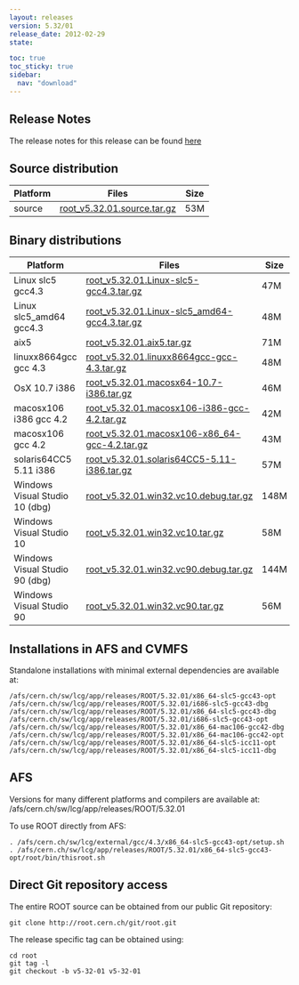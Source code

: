 ```yaml
---
layout: releases
version: 5.32/01
release_date: 2012-02-29
state:

toc: true
toc_sticky: true
sidebar:
  nav: "download"
---
```



## Release Notes

The release notes for this release can be found [here](https://root.cern.ch/root/html532/notes/release-notes.html#patch-releases)

## Source distribution

| Platform       | Files | Size |
|-----------|-------|-----|
| source | [root_v5.32.01.source.tar.gz](https://root.cern.ch/download/root_v5.32.01.source.tar.gz) |  53M |


## Binary distributions

| Platform       | Files | Size |
|-----------|-------|-----|
| Linux slc5 gcc4.3 | [root_v5.32.01.Linux-slc5-gcc4.3.tar.gz](https://root.cern.ch/download/root_v5.32.01.Linux-slc5-gcc4.3.tar.gz) |  47M |
| Linux slc5_amd64 gcc4.3 | [root_v5.32.01.Linux-slc5_amd64-gcc4.3.tar.gz](https://root.cern.ch/download/root_v5.32.01.Linux-slc5_amd64-gcc4.3.tar.gz) |  48M |
| aix5 | [root_v5.32.01.aix5.tar.gz](https://root.cern.ch/download/root_v5.32.01.aix5.tar.gz) |  71M |
| linuxx8664gcc gcc 4.3 | [root_v5.32.01.linuxx8664gcc-gcc-4.3.tar.gz](https://root.cern.ch/download/root_v5.32.01.linuxx8664gcc-gcc-4.3.tar.gz) |  48M |
| OsX 10.7 i386 | [root_v5.32.01.macosx64-10.7-i386.tar.gz](https://root.cern.ch/download/root_v5.32.01.macosx64-10.7-i386.tar.gz) |  46M |
| macosx106 i386 gcc 4.2 | [root_v5.32.01.macosx106-i386-gcc-4.2.tar.gz](https://root.cern.ch/download/root_v5.32.01.macosx106-i386-gcc-4.2.tar.gz) |  42M |
| macosx106 gcc 4.2 | [root_v5.32.01.macosx106-x86_64-gcc-4.2.tar.gz](https://root.cern.ch/download/root_v5.32.01.macosx106-x86_64-gcc-4.2.tar.gz) |  43M |
| solaris64CC5 5.11 i386 | [root_v5.32.01.solaris64CC5-5.11-i386.tar.gz](https://root.cern.ch/download/root_v5.32.01.solaris64CC5-5.11-i386.tar.gz) |  57M |
| Windows Visual Studio 10 (dbg) | [root_v5.32.01.win32.vc10.debug.tar.gz](https://root.cern.ch/download/root_v5.32.01.win32.vc10.debug.tar.gz) | 148M |
| Windows Visual Studio 10 | [root_v5.32.01.win32.vc10.tar.gz](https://root.cern.ch/download/root_v5.32.01.win32.vc10.tar.gz) |  58M |
| Windows Visual Studio 90 (dbg) | [root_v5.32.01.win32.vc90.debug.tar.gz](https://root.cern.ch/download/root_v5.32.01.win32.vc90.debug.tar.gz) | 144M |
| Windows Visual Studio 90 | [root_v5.32.01.win32.vc90.tar.gz](https://root.cern.ch/download/root_v5.32.01.win32.vc90.tar.gz) |  56M |



## Installations in AFS and CVMFS
Standalone installations with minimal external dependencies are available at:
~~~
/afs/cern.ch/sw/lcg/app/releases/ROOT/5.32.01/x86_64-slc5-gcc43-opt
/afs/cern.ch/sw/lcg/app/releases/ROOT/5.32.01/i686-slc5-gcc43-dbg
/afs/cern.ch/sw/lcg/app/releases/ROOT/5.32.01/x86_64-slc5-gcc43-dbg
/afs/cern.ch/sw/lcg/app/releases/ROOT/5.32.01/i686-slc5-gcc43-opt
/afs/cern.ch/sw/lcg/app/releases/ROOT/5.32.01/x86_64-mac106-gcc42-dbg
/afs/cern.ch/sw/lcg/app/releases/ROOT/5.32.01/x86_64-mac106-gcc42-opt
/afs/cern.ch/sw/lcg/app/releases/ROOT/5.32.01/x86_64-slc5-icc11-opt
/afs/cern.ch/sw/lcg/app/releases/ROOT/5.32.01/x86_64-slc5-icc11-dbg
~~~

## AFS
Versions for many different platforms and compilers are available at:
/afs/cern.ch/sw/lcg/app/releases/ROOT/5.32.01

To use ROOT directly from AFS:
~~~
. /afs/cern.ch/sw/lcg/external/gcc/4.3/x86_64-slc5-gcc43-opt/setup.sh
. /afs/cern.ch/sw/lcg/app/releases/ROOT/5.32.01/x86_64-slc5-gcc43-opt/root/bin/thisroot.sh
~~~

## Direct Git repository access
The entire ROOT source can be obtained from our public Git repository:

~~~
git clone http://root.cern.ch/git/root.git
~~~
The release specific tag can be obtained using:
~~~
cd root
git tag -l
git checkout -b v5-32-01 v5-32-01
~~~
